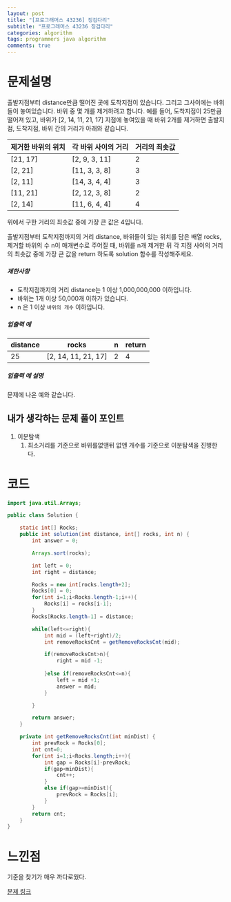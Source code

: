 ```yaml
---
layout: post
title: "[프로그래머스 43236] 징검다리"
subtitle: "프로그래머스 43236 징검다리"
categories: algorithm
tags: programmers java algorithm 
comments: true
---
```


# 문제설명

출발지점부터 distance만큼 떨어진 곳에 도착지점이 있습니다. 그리고 그사이에는 바위들이 놓여있습니다. 바위 중 몇 개를 제거하려고 합니다.
예를 들어, 도착지점이 25만큼 떨어져 있고, 바위가 [2, 14, 11, 21, 17] 지점에 놓여있을 때 바위 2개를 제거하면 출발지점, 도착지점, 바위 간의 거리가 아래와 같습니다.

| 제거한 바위의 위치 | 각 바위 사이의 거리 | 거리의 최솟값 |
| ------------------ | ------------------- | ------------- |
| [21, 17]           | [2, 9, 3, 11]       | 2             |
| [2, 21]            | [11, 3, 3, 8]       | 3             |
| [2, 11]            | [14, 3, 4, 4]       | 3             |
| [11, 21]           | [2, 12, 3, 8]       | 2             |
| [2, 14]            | [11, 6, 4, 4]       | 4             |

위에서 구한 거리의 최솟값 중에 가장 큰 값은 4입니다.

출발지점부터 도착지점까지의 거리 distance, 바위들이 있는 위치를 담은 배열 rocks, 제거할 바위의 수 n이 매개변수로 주어질 때, 바위를 n개 제거한 뒤 각 지점 사이의 거리의 최솟값 중에 가장 큰 값을 return 하도록 solution 함수를 작성해주세요.

##### 제한사항

- 도착지점까지의 거리 distance는 1 이상 1,000,000,000 이하입니다.
- 바위는 1개 이상 50,000개 이하가 있습니다.
- n 은 1 이상 `바위의 개수` 이하입니다.

##### 입출력 예

| distance | rocks               | n    | return |
| -------- | ------------------- | ---- | ------ |
| 25       | [2, 14, 11, 21, 17] | 2    | 4      |

##### 입출력 예 설명

문제에 나온 예와 같습니다.

## 내가 생각하는 문제 풀이 포인트

1. 이분탐색
   1. 최소거리를 기준으로 바위를없앤뒤 없앤 개수를 기준으로 이분탐색을 진행한다.

# 코드

~~~java
import java.util.Arrays;

public class Solution {

    static int[] Rocks;
    public int solution(int distance, int[] rocks, int n) {
        int answer = 0;

        Arrays.sort(rocks);

        int left = 0;
        int right = distance;

        Rocks = new int[rocks.length+2];
        Rocks[0] = 0;
        for(int i=1;i<Rocks.length-1;i++){
            Rocks[i] = rocks[i-1];
        }
        Rocks[Rocks.length-1] = distance;

        while(left<=right){
            int mid = (left+right)/2;
            int removeRocksCnt = getRemoveRocksCnt(mid);

            if(removeRocksCnt>n){
                right = mid -1;
                
            }else if(removeRocksCnt<=n){
                left = mid +1;
                answer = mid;
            }

        }

        return answer;
    }

    private int getRemoveRocksCnt(int minDist) {
        int prevRock = Rocks[0];
        int cnt=0;
        for(int i=1;i<Rocks.length;i++){
            int gap = Rocks[i]-prevRock;
            if(gap<minDist){
                cnt++;
            }
            else if(gap>=minDist){
                prevRock = Rocks[i];
            }
        }
        return cnt;
    }
}
~~~



# 느낀점

기준을 찾기가 매우 까다로웠다.



[문제 링크](https://programmers.co.kr/learn/courses/30/lessons/43236)

